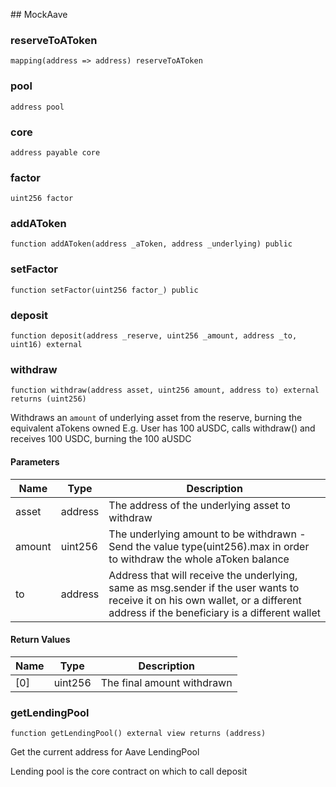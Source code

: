﻿﻿## MockAave


### reserveToAToken

```solidity
mapping(address => address) reserveToAToken
```

### pool

```solidity
address pool
```

### core

```solidity
address payable core
```

### factor

```solidity
uint256 factor
```

### addAToken

```solidity
function addAToken(address _aToken, address _underlying) public
```







### setFactor

```solidity
function setFactor(uint256 factor_) public
```







### deposit

```solidity
function deposit(address _reserve, uint256 _amount, address _to, uint16) external
```







### withdraw

```solidity
function withdraw(address asset, uint256 amount, address to) external returns (uint256)
```



Withdraws an `amount` of underlying asset from the reserve, burning the equivalent aTokens owned
E.g. User has 100 aUSDC, calls withdraw() and receives 100 USDC, burning the 100 aUSDC

#### Parameters

| Name | Type | Description |
| ---- | ---- | ----------- |
| asset | address | The address of the underlying asset to withdraw |
| amount | uint256 | The underlying amount to be withdrawn   - Send the value type(uint256).max in order to withdraw the whole aToken balance |
| to | address | Address that will receive the underlying, same as msg.sender if the user   wants to receive it on his own wallet, or a different address if the beneficiary is a   different wallet |

#### Return Values

| Name | Type | Description |
| ---- | ---- | ----------- |
| [0] | uint256 | The final amount withdrawn |

### getLendingPool

```solidity
function getLendingPool() external view returns (address)
```

Get the current address for Aave LendingPool

Lending pool is the core contract on which to call deposit



